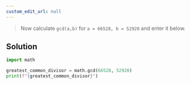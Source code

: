 ```yaml
---
custom_edit_url: null
---
```


> Now calculate `gcd(a,b)` for `a = 66528, b = 52920` and enter it below.

## Solution
```python
import math

greatest_common_divisor = math.gcd(66528, 52920)
print(f"{greatest_common_divisor}")
```

